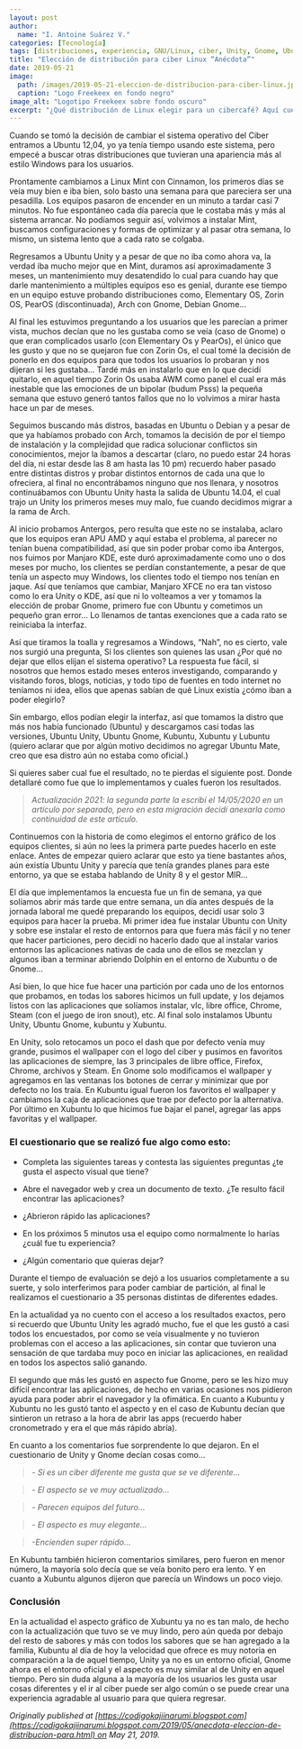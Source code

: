 ```yaml
---
layout: post
author:
  name: "I. Antoine Suárez V."
categories: [Tecnología]
tags: [distribuciones, experiencia, GNU/Linux, ciber, Unity, Gnome, Ubuntu]
title: "Elección de distribución para ciber Linux “Anécdota”"
date: 2019-05-21
image:
  path: /images/2019-05-21-eleccion-de-distribucion-para-ciber-linux.jpg
  caption: "Logo Freekeex en fondo negro"
image_alt: "Logotipo Freekeex sobre fondo oscuro"
excerpt: "¿Qué distribución de Linux elegir para un cibercafé? Aquí cuento nuestra experiencia migrando entre distros como Mint, Ubuntu, Zorin, Elementary y más, hasta llegar a un método inesperado: dejar que..."
---
```



Cuando se tomó la decisión de cambiar el sistema operativo del Ciber entramos a Ubuntu 12,04, yo ya tenía tiempo usando este sistema, pero empecé a buscar otras distribuciones que tuvieran una apariencia más al estilo Windows para los usuarios.

Prontamente cambiamos a Linux Mint con Cinnamon, los primeros días se veía muy bien e iba bien, solo basto una semana para que pareciera ser una pesadilla. Los equipos pasaron de encender en un minuto a tardar casi 7 minutos. No fue espontáneo cada día parecía que le costaba más y más al sistema arrancar. No podíamos seguir así, volvimos a instalar Mint, buscamos configuraciones y formas de optimizar y al pasar otra semana, lo mismo, un sistema lento que a cada rato se colgaba.

Regresamos a Ubuntu Unity y a pesar de que no iba como ahora va, la verdad iba mucho mejor que en Mint, duramos así aproximadamente 3 meses, un mantenimiento muy desatendido lo cual para cuando hay que darle mantenimiento a múltiples equipos eso es genial, durante ese tiempo en un equipo estuve probando distribuciones como, Elementary OS, Zorin OS, PearOS (discontinuada), Arch con Gnome, Debian Gnome…

Al final les estuvimos preguntando a los usuarios que les parecían a primer vista, muchos decían que no les gustaba como se veía (caso de Gnome) o que eran complicados usarlo (con Elementary Os y PearOs), el único que les gusto y que no se quejaron fue con Zorin Os, el cual tomé la decisión de ponerlo en dos equipos para que todos los usuarios lo probaran y nos dijeran si les gustaba… Tardé más en instalarlo que en lo que decidí quitarlo, en aquel tiempo Zorin Os usaba AWM como panel el cual era más inestable que las emociones de un bipolar (budum Psss) la pequeña semana que estuvo generó tantos fallos que no lo volvimos a mirar hasta hace un par de meses.

Seguimos buscando más distros, basadas en Ubuntu o Debian y a pesar de que ya habíamos probado con Arch, tomamos la decisión de por el tiempo de instalación y la complejidad que radica solucionar conflictos sin conocimientos, mejor la íbamos a descartar (claro, no puedo estar 24 horas del día, ni estar desde las 8 am hasta las 10 pm) recuerdo haber pasado entre distintas distros y probar distintos entornos de cada una que lo ofreciera, al final no encontrábamos ninguno que nos llenara, y nosotros continuábamos con Ubuntu Unity hasta la salida de Ubuntu 14.04, el cual trajo un Unity los primeros meses muy malo, fue cuando decidimos migrar a la rama de Arch.

Al inicio probamos Antergos, pero resulta que este no se instalaba, aclaro que los equipos eran APU AMD y aquí estaba el problema, al parecer no tenían buena compatibilidad, así que sin poder probar como iba Antergos, nos fuimos por Manjaro KDE, este duró aproximadamente como uno o dos meses por mucho, los clientes se perdían constantemente, a pesar de que tenía un aspecto muy Windows, los clientes todo el tiempo nos tenían en jaque. Así que teníamos que cambiar, Manjaro XFCE no era tan vistoso como lo era Unity o KDE, así que ni lo volteamos a ver y tomamos la elección de probar Gnome, primero fue con Ubuntu y cometimos un pequeño gran error… Lo llenamos de tantas exenciones que a cada rato se reiniciaba la interfaz.

Así que tiramos la toalla y regresamos a Windows, “Nah”, no es cierto, vale nos surgió una pregunta, Si los clientes son quienes las usan ¿Por qué no dejar que ellos elijan el sistema operativo? La respuesta fue fácil, si nosotros que hemos estado meses enteros investigando, comparando y visitando foros, blogs, noticias, y todo tipo de fuentes en todo internet no teníamos ni idea, ellos que apenas sabían de qué Linux existía ¿cómo iban a poder elegirlo?

Sin embargo, ellos podían elegir la interfaz, así que tomamos la distro que más nos había funcionado (Ubuntu) y descargamos casi todas las versiones, Ubuntu Unity, Ubuntu Gnome, Kubuntu, Xubuntu y Lubuntu (quiero aclarar que por algún motivo decidimos no agregar Ubuntu Mate, creo que esa distro aún no estaba como oficial.)

Si quieres saber cual fue el resultado, no te pierdas el siguiente post. Donde detallaré como fue que lo implementamos y cuales fueron los resultados.

> _Actualización 2021: la segunda parte la escribí el 14/05/2020 en un artículo por separado, pero en esta migración decidí anexarla como continuidad de este artículo._

Continuemos con la historia de como elegimos el entorno gráfico de los equipos clientes, si aún no lees la primera parte puedes hacerlo en este enlace. Antes de empezar quiero aclarar que esto ya tiene bastantes años, aún existía Ubuntu Unity y parecía que tenía grandes planes para este entorno, ya que se estaba hablando de Unity 8 y el gestor MIR…

El día que implementamos la encuesta fue un fin de semana, ya que solíamos abrir más tarde que entre semana, un día antes después de la jornada laboral me quedé preparando los equipos, decidí usar solo 3 equipos para hacer la prueba. Mi primer idea fue instalar Ubuntu con Unity y sobre ese instalar el resto de entornos para que fuera más fácil y no tener que hacer particiones, pero decidí no hacerlo dado que al instalar varios entornos las aplicaciones nativas de cada uno de ellos se mezclan y algunos iban a terminar abriendo Dolphin en el entorno de Xubuntu o de Gnome…

Así bien, lo que hice fue hacer una partición por cada uno de los entornos que probamos, en todas los sabores hicimos un full update, y los dejamos listos con las aplicaciones que solíamos instalar, vlc, libre office, Chrome, Steam (con el juego de iron snout), etc. Al final solo instalamos Ubuntu Unity, Ubuntu Gnome, kubuntu y Xubuntu.

En Unity, solo retocamos un poco el dash que por defecto venía muy grande, pusimos el wallpaper con el logo del ciber y pusimos en favoritos las aplicaciones de siempre, las 3 principales de libre office, Firefox, Chrome, archivos y Steam. En Gnome solo modificamos el wallpaper y agregamos en las ventanas los botones de cerrar y minimizar que por defecto no los traía. En Kubuntu igual fueron los favoritos el wallpaper y cambiamos la caja de aplicaciones que trae por defecto por la alternativa. Por último en Xubuntu lo que hicimos fue bajar el panel, agregar las apps favoritas y el wallpaper.

### El cuestionario que se realizó fue algo como esto:

- Completa las siguientes tareas y contesta las siguientes preguntas ¿te gusta el aspecto visual que tiene?
    
- Abre el navegador web y crea un documento de texto. ¿Te resulto fácil encontrar las aplicaciones?
    
- ¿Abrieron rápido las aplicaciones?
    
- En los próximos 5 minutos usa el equipo como normalmente lo harías ¿cuál fue tu experiencia?
    
- ¿Algún comentario que quieras dejar?
    

Durante el tiempo de evaluación se dejó a los usuarios completamente a su suerte, y solo interferimos para poder cambiar de partición, al final le realizamos el cuestionario a 35 personas distintas de diferentes edades.

En la actualidad ya no cuento con el acceso a los resultados exactos, pero si recuerdo que Ubuntu Unity les agradó mucho, fue el que les gustó a casi todos los encuestados, por como se veía visualmente y no tuvieron problemas con el acceso a las aplicaciones, sin contar que tuvieron una sensación de que tardaba muy poco en iniciar las aplicaciones, en realidad en todos los aspectos salió ganando.

El segundo que más les gustó en aspecto fue Gnome, pero se les hizo muy difícil encontrar las aplicaciones, de hecho en varias ocasiones nos pidieron ayuda para poder abrir el navegador y la ofimática. En cuanto a Kubuntu y Xubuntu no les gustó tanto el aspecto y en el caso de Kubuntu decían que sintieron un retraso a la hora de abrir las apps (recuerdo haber cronometrado y era el que más rápido abría).

En cuanto a los comentarios fue sorprendente lo que dejaron. En el cuestionario de Unity y Gnome decían cosas como…

> _- Si es un ciber diferente me gusta que se ve diferente…_

> _- El aspecto se ve muy actualizado…_

> _- Parecen equipos del futuro…_

> _- El aspecto es muy elegante…_

> _-Encienden super rápido…_

En Kubuntu también hicieron comentarios similares, pero fueron en menor número, la mayoría solo decía que se veía bonito pero era lento. Y en cuanto a Xubuntu algunos dijeron que parecía un Windows un poco viejo.

### Conclusión

En la actualidad el aspecto gráfico de Xubuntu ya no es tan malo, de hecho con la actualización que tuvo se ve muy lindo, pero aún queda por debajo del resto de sabores y más con todos los sabores que se han agregado a la familia, Kubuntu al día de hoy la velocidad que ofrece es muy notoria en comparación a la de aquel tiempo, Unity ya no es un entorno oficial, Gnome ahora es el entorno oficial y el aspecto es muy similar al de Unity en aquel tiempo. Pero sin duda alguna a la mayoría de los usuarios les gusta usar cosas diferentes y el ir al ciber puede ser algo común o se puede crear una experiencia agradable al usuario para que quiera regresar.

_Originally published at [https://codigokajiinarumi.blogspot.com](https://codigokajiinarumi.blogspot.com/2019/05/anecdota-eleccion-de-distribucion-para.html) on May 21, 2019._
